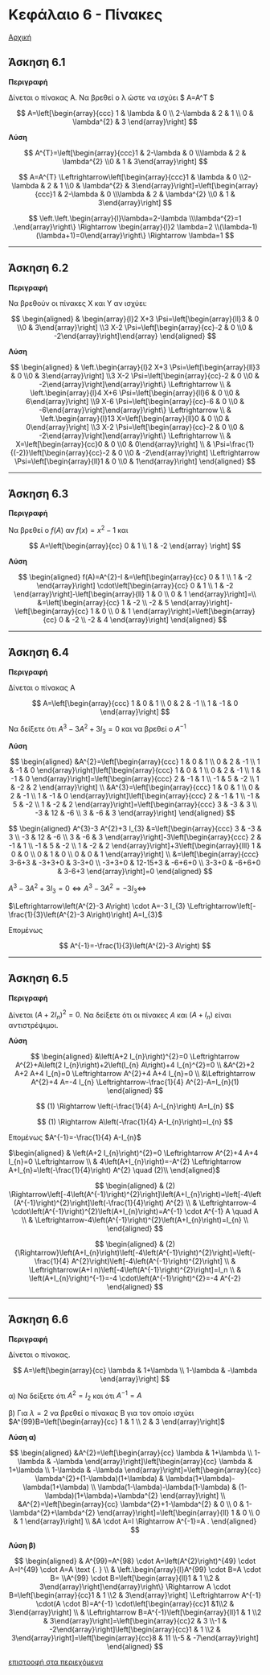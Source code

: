 <script type="text/javascript" charset="utf-8" 
src="https://cdn.mathjax.org/mathjax/latest/MathJax.js?config=TeX-AMS-MML_HTMLorMML,
https://vincenttam.github.io/javascripts/MathJaxLocal.js"></script>

<div id='id-section-6-top'/>

# Κεφάλαιο 6 - Πίνακες

[Αρχική](./README.md)



## Άσκηση 6.1

**Περιγραφή**

Δίνεται ο πίνακας Α. Να βρεθεί ο λ ώστε να ισχύει $ A=A^T $

$$
A=\left[\begin{array}{ccc}
1 & \lambda & 0 \\
2-\lambda & 2 & 1 \\
0 & \lambda^{2} & 3
\end{array}\right]
$$


**Λύση**

$$
A^{T}=\left[\begin{array}{ccc}1 & 2-\lambda & 0 \\\lambda & 2 & \lambda^{2} \\0 & 1 & 3\end{array}\right]
$$

$$
A=A^{T} \Leftrightarrow\left[\begin{array}{ccc}1 & \lambda & 0 \\2-\lambda & 2 & 1 \\0 & \lambda^{2} & 3\end{array}\right]=\left[\begin{array}{ccc}1 & 2-\lambda & 0 \\\lambda & 2 & \lambda^{2} \\0 & 1 & 3\end{array}\right]
$$

$$
\left.\left.\begin{array}{l}\lambda=2-\lambda \\\lambda^{2}=1 .\end{array}\right\} \Rightarrow \begin{array}{l}2 \lambda=2 \\(\lambda-1)(\lambda+1)=0\end{array}\right\}
\Rightarrow
\lambda=1
$$


---

## Άσκηση 6.2

**Περιγραφή**

Να βρεθούν οι πίνακες Χ και Υ αν ισχύει:

$$
\begin{aligned}
& \begin{array}{l}2 X+3 \Psi=\left[\begin{array}{ll}3 & 0 \\0 & 3\end{array}\right] \\3 X-2 \Psi=\left[\begin{array}{cc}-2 & 0 \\0 & -2\end{array}\right]\end{array}
\end{aligned}
$$

**Λύση**

$$
\begin{aligned}
& \left.\begin{array}{l}2 X+3 \Psi=\left[\begin{array}{ll}3 & 0 \\0 & 3\end{array}\right] \\3 X-2 \Psi=\left[\begin{array}{cc}-2 & 0 \\0 & -2\end{array}\right]\end{array}\right\} \Leftrightarrow \\
& \left.\begin{array}{l}4 X+6 \Psi=\left[\begin{array}{ll}6 & 0 \\0 & 6\end{array}\right] \\9 X-6 \Psi=\left[\begin{array}{cc}-6 & 0 \\0 & -6\end{array}\right]\end{array}\right\} \Leftrightarrow \\
& \left.\begin{array}{l}13 X=\left[\begin{array}{ll}0 & 0 \\0 & 0\end{array}\right] \\3 X-2 \Psi=\left[\begin{array}{cc}-2 & 0 \\0 & -2\end{array}\right]\end{array}\right\} \Leftrightarrow \\
& X=\left[\begin{array}{cc}0 & 0 \\0 & 0\end{array}\right]  \\
& \Psi=\frac{1}{(-2)}\left[\begin{array}{cc}-2 & 0 \\0 & -2\end{array}\right] \Leftrightarrow \Psi=\left[\begin{array}{ll}1 & 0 \\0 & 1\end{array}\right]
\end{aligned}
$$



---

## Άσκηση 6.3

**Περιγραφή**

Να βρεθεί ο $f(A)$ αν $f(x)=x^2 - 1$ και 

$$
A=\left[\begin{array}{cc}
0 & 1 \\
1 & -2
\end{array} \right]
$$

**Λύση**

$$
\begin{aligned}
f(A)=A^{2}-I &=\left[\begin{array}{cc}
0 & 1 \\
1 & -2
\end{array}\right] \cdot\left[\begin{array}{cc}
0 & 1 \\
1 & -2
\end{array}\right]-\left[\begin{array}{ll}
1 & 0 \\
0 & 1
\end{array}\right]=\\
&=\left[\begin{array}{cc}
1 & -2 \\
-2 & 5
\end{array}\right]-\left[\begin{array}{cc}
1 & 0 \\
0 & 1
\end{array}\right]=\left[\begin{array}{cc}
0 & -2 \\
-2 & 4
\end{array}\right]
\end{aligned}
$$




---

## Άσκηση 6.4

**Περιγραφή**

Δίνεται ο πίνακας Α

$$
A=\left[\begin{array}{ccc}
1 & 0 & 1 \\
0 & 2 & -1 \\
1 & -1 & 0
\end{array}\right]
$$

Να δείξετε ότι $A^3-3A^2+3I_3=0$ και να βρεθεί ο $A^{-1}$


**Λύση**


$$
\begin{aligned}
&A^{2}=\left[\begin{array}{ccc}
1 & 0 & 1 \\
0 & 2 & -1 \\
1 & -1 & 0
\end{array}\right]\left[\begin{array}{ccc}
1 & 0 & 1 \\
0 & 2 & -1 \\
1 & -1 & 0
\end{array}\right]=\left[\begin{array}{ccc}
2 & -1 & 1 \\
-1 & 5 & -2 \\
1 & -2 & 2
\end{array}\right] \\
&A^{3}=\left[\begin{array}{ccc}
1 & 0 & 1 \\
0 & 2 & -1 \\
1 & -1 & 0
\end{array}\right]\left[\begin{array}{ccc}
2 & -1 & 1 \\
-1 & 5 & -2 \\
1 & -2 & 2
\end{array}\right]=\left[\begin{array}{ccc}
3 & -3 & 3 \\
-3 & 12 & -6 \\
3 & -6 & 3
\end{array}\right]
\end{aligned}
$$

$$
\begin{aligned}
A^{3}-3 A^{2}+3 I_{3} &=\left[\begin{array}{ccc}
3 & -3 & 3 \\
-3 & 12 & -6 \\
3 & -6 & 3
\end{array}\right]-3\left[\begin{array}{ccc}
2 & -1 & 1 \\
-1 & 5 & -2 \\
1 & -2 & 2
\end{array}\right]+3\left[\begin{array}{lll}
1 & 0 & 0 \\
0 & 1 & 0 \\
0 & 0 & 1
\end{array}\right] \\
&=\left[\begin{array}{ccc}
3-6+3 & -3+3+0 & 3-3+0 \\
-3+3+0 & 12-15+3 & -6+6+0 \\
3-3+0 & -6+6+0 & 3-6+3
\end{array}\right]=0
\end{aligned}
$$

$A^{3}-3 A^{2}+3 I_{3}=0 \Leftrightarrow A^{3}-3 A^{2}=-3 I_{3} \Leftrightarrow$

$\Leftrightarrow\left(A^{2}-3 A\right) \cdot A=-3 I_{3} \Leftrightarrow\left[-\frac{1}{3}\left(A^{2}-3 A\right)\right] A=I_{3}$

Επομένως

$$
 A^{-1}=-\frac{1}{3}\left(A^{2}-3 A\right)
$$


---

## Άσκηση 6.5

**Περιγραφή**

Δίνεται $(A+2I_n)^2 = 0$. Να δείξετε ότι οι πίνακες $A$ και $(A+I_n)$ είναι αντιστρέψιμοι.

**Λύση**

$$
\begin{aligned}
&\left(A+2 I_{n}\right)^{2}=0 \Leftrightarrow A^{2}+A\left(2 I_{n}\right)+2\left(I_{n} A\right)+4 I_{n}^{2}=0 \\
&A^{2}+2 A+2 A+4 I_{n}=0 \Leftrightarrow A^{2}+4 A+4 I_{n}=0 \\
&\Leftrightarrow A^{2}+4 A=-4 I_{n} \Leftrightarrow-\frac{1}{4} A^{2}-A=I_{n}(1)
\end{aligned}
$$


$$
(1) \Rightarrow \left(-\frac{1}{4} A-I_{n}\right) A=I_{n}
$$

$$
(1) \Rightarrow A\left(-\frac{1}{4} A-I_{n}\right)=I_{n}
$$

Επομένως $A^{-1}=-\frac{1}{4} A-I_{n}$

$\begin{aligned}
& \left(A+2 I_{n}\right)^{2}=0 \Leftrightarrow A^{2}+4 A+4 I_{n}=0 \Leftrightarrow \\
& 4\left(A+I_{n}\right)=-A^{2} \Leftrightarrow A+I_{n}=\left(-\frac{1}{4}\right) A^{2}  \quad (2)\\
\end{aligned}$

$$
\begin{aligned}
& (2) \Rightarrow\left[-4\left(A^{-1}\right)^{2}\right]\left(A+I_{n}\right)=\left[-4\left(A^{-1}\right)^{2}\right]\left(-\frac{1}{4}\right) A^{2} \\
& \Leftrightarrow-4 \cdot\left(A^{-1}\right)^{2}\left(A+I_{n}\right)=A^{-1} \cdot A^{-1} A \quad A \\
& \Leftrightarrow-4\left(A^{-1}\right)^{2}\left(A+I_{n}\right)=I_{n} \\
\end{aligned}
$$

$$
\begin{aligned}
& (2) {\Rightarrow}\left(A+I_{n}\right)\left[-4\left(A^{-1}\right)^{2}\right]=\left(-\frac{1}{4} A^{2}\right)\left[-4\left(A^{-1}\right)^{2}\right] \\
& \Leftrightarrow(A+I n)\left[-4\left(A^{-1}\right)^{2}\right]=I_n \\
& \left(A+I_{n}\right)^{-1}=-4 \cdot\left(A^{-1}\right)^{2}=-4 A^{-2}
\end{aligned}
$$


---

## Άσκηση 6.6

**Περιγραφή**

Δίνεται ο πίνακας.

$$
A=\left[\begin{array}{cc}
\lambda & 1+\lambda \\
1-\lambda & -\lambda
\end{array}\right]
$$

α) Να δείξετε ότι $A^2=I_2$ και ότι $A^{-1}=A$

β) Για $\lambda=2$ να βρεθεί ο πίνακας Β για τον οποίο ισχύει $A^{99}B=\left[\begin{array}{cc}
1 & 1 \\
2 & 3
\end{array}\right]$

**Λύση α)**

$$
\begin{aligned}
&A^{2}=\left[\begin{array}{cc}
\lambda & 1+\lambda \\
1-\lambda & -\lambda
\end{array}\right]\left[\begin{array}{cc}
\lambda & 1+\lambda \\
1-\lambda & -\lambda
\end{array}\right]=\left[\begin{array}{cc}
\lambda^{2}+(1-\lambda)(1+\lambda) & \lambda(1+\lambda)-\lambda(1+\lambda) \\
\lambda(1-\lambda)-\lambda(1-\lambda) & (1-\lambda)(1+\lambda)+\lambda^{2}
\end{array}\right] \\
&A^{2}=\left[\begin{array}{cc}
\lambda^{2}+1-\lambda^{2} & 0 \\
0 & 1-\lambda^{2}+\lambda^{2}
\end{array}\right]=\left[\begin{array}{ll}
1 & 0 \\
0 & 1
\end{array}\right] \\
&A \cdot A=I \Rightarrow A^{-1}=A .
\end{aligned}
$$

**Λύση β)**

$$
\begin{aligned}
& A^{99}=A^{98} \cdot A=\left(A^{2}\right)^{49} \cdot A=I^{49} \cdot A=A \text {. } \\
& \left.\begin{array}{l}A^{99} \cdot B=A \cdot B= \\A^{99} \cdot B=\left[\begin{array}{ll}1 & 1 \\2 & 3\end{array}\right]\end{array}\right\} \Rightarrow A \cdot B=\left[\begin{array}{cc}1 & 1 \\2 & 3\end{array}\right] \Leftrightarrow A^{-1} \cdot(A \cdot B)=A^{-1} \cdot\left[\begin{array}{cc}1 &1\\2 & 3\end{array}\right] \\
& \Leftrightarrow B=A^{-1}\left[\begin{array}{ll}1 & 1 \\2 & 3\end{array}\right]=\left[\begin{array}{cc}2 & 3 \\-1 & -2\end{array}\right]\left[\begin{array}{cc}1 & 1 \\2 & 3\end{array}\right]=\left[\begin{array}{cc}8 & 11 \\-5 & -7\end{array}\right]
\end{aligned}
$$




[επιστροφή στα περιεχόμενα](./README.md)